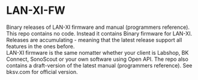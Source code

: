 # LAN-XI-FW
Binary releases of LAN-XI firmware and manual (programmers reference).  
This repo contains no code. Instead it contains Binary firmware for LAN-XI.  
Releases are accumulating - meaning that the latest release support all features in the ones before.  
LAN-XI firmware is the same nomatter whether your client is Labshop, BK Connect, SonoScout or your own software using Open API.
The repo also contains a draft-version of the latest manual (programmers reference). See bksv.com for official version.
